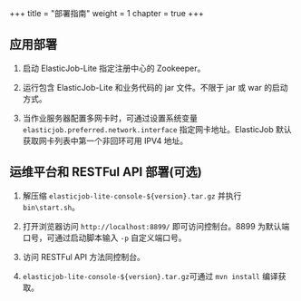 +++
title = "部署指南"
weight = 1
chapter = true
+++

## 应用部署

1. 启动 ElasticJob-Lite 指定注册中心的 Zookeeper。

1. 运行包含 ElasticJob-Lite 和业务代码的 jar 文件。不限于 jar 或 war 的启动方式。

1. 当作业服务器配置多网卡时，可通过设置系统变量 `elasticjob.preferred.network.interface` 指定网卡地址。ElasticJob 默认获取网卡列表中第一个非回环可用 IPV4 地址。

## 运维平台和 RESTFul API 部署(可选)

1. 解压缩 `elasticjob-lite-console-${version}.tar.gz` 并执行 `bin\start.sh`。

1. 打开浏览器访问 `http://localhost:8899/` 即可访问控制台。8899 为默认端口号，可通过启动脚本输入 `-p` 自定义端口号。

1. 访问 RESTFul API 方法同控制台。

1. `elasticjob-lite-console-${version}.tar.gz`可通过 `mvn install` 编译获取。
